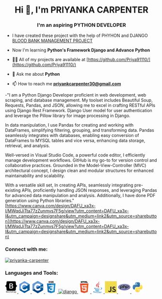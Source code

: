 <h1 align="center">Hi 👋, I'm PRIYANKA CARPENTER</h1>
<h3 align="center">I'm an aspiring PYTHON DEVELOPER</h3>

- I have created these project with the help of PHYHON and DJANGO [BLOOD BANK MANAGEMENT PROJECT](https://github.com/Priya91110/Blood-Bank-Management-)

- Now I'm learning **Python's Framework Django and Advance Python**

- 👨‍💻 All of my projects are available at [https://github.com/Priya91110/](https://github.com/Priya91110/)

- 💬 Ask me about **Python**

- 📫 How to reach me **priyankcarpenter30@gmail.com**

-"I am a Python Django Developer proficient in web development, web scraping, and database management. My toolset includes Beautiful Soup, Requests, Pandas, and JSON, allowing me to excel in crafting RESTful APIs using Django Rest Framework. Django User model for user authentication and leverage the Pillow library for image processing in Django.

In data manipulation, I use Pandas for creating and working with DataFrames, simplifying filtering, grouping, and transforming data. Pandas seamlessly integrates with databases, enabling easy conversion of DataFrames to MYSQL tables and vice versa, enhancing data storage, retrieval, and analysis.

Well-versed in Visual Studio Code, a powerful code editor, I efficiently manage development workflows. GitHub is my go-to for version control and collaborative practices. Grounded in the Model-View-Controller (MVC) architectural concept, I design clean and modular structures for enhanced maintainability and scalability.

With a versatile skill set,  In creating APIs, seamlessly integrating pre-existing APIs, proficiently handling JSON responses, and leveraging Pandas for advanced data manipulation and analysis. Additionally, I have done PDF generation using Python libraries." [https://www.canva.com/design/DAFU_xa3x-I/MWqdJiTta77zZunmvs7F5g/view?utm_content=DAFU_xa3x-I&utm_campaign=designshare&utm_medium=link2&utm_source=sharebutton](https://www.canva.com/design/DAFU_xa3x-I/MWqdJiTta77zZunmvs7F5g/view?utm_content=DAFU_xa3x-I&utm_campaign=designshare&utm_medium=link2&utm_source=sharebutton)

<h3 align="left">Connect with me:</h3>
<p align="left">
<a href="https://linkedin.com/in/priyanka-carpenter" target="blank"><img align="center" src="https://raw.githubusercontent.com/rahuldkjain/github-profile-readme-generator/master/src/images/icons/Social/linked-in-alt.svg" alt="priyanka-carpenter" height="30" width="40" /></a>
</p>

<h3 align="left">Languages and Tools:</h3>
<p align="left"> <a href="https://getbootstrap.com" target="_blank" rel="noreferrer"> <img src="https://raw.githubusercontent.com/devicons/devicon/master/icons/bootstrap/bootstrap-plain-wordmark.svg" alt="bootstrap" width="40" height="40"/> </a> <a href="https://www.cprogramming.com/" target="_blank" rel="noreferrer"> <img src="https://raw.githubusercontent.com/devicons/devicon/master/icons/c/c-original.svg" alt="c" width="40" height="40"/> </a> <a href="https://www.w3schools.com/cpp/" target="_blank" rel="noreferrer"> <img src="https://raw.githubusercontent.com/devicons/devicon/master/icons/cplusplus/cplusplus-original.svg" alt="cplusplus" width="40" height="40"/> </a> <a href="https://www.w3schools.com/css/" target="_blank" rel="noreferrer"> <img src="https://raw.githubusercontent.com/devicons/devicon/master/icons/css3/css3-original-wordmark.svg" alt="css3" width="40" height="40"/> </a> <a href="https://www.djangoproject.com/" target="_blank" rel="noreferrer"> <img src="https://cdn.worldvectorlogo.com/logos/django.svg" alt="django" width="40" height="40"/> </a> <a href="https://www.w3.org/html/" target="_blank" rel="noreferrer"> <img src="https://raw.githubusercontent.com/devicons/devicon/master/icons/html5/html5-original-wordmark.svg" alt="html5" width="40" height="40"/> </a> <a href="https://www.java.com" target="_blank" rel="noreferrer"> <img src="https://raw.githubusercontent.com/devicons/devicon/master/icons/java/java-original.svg" alt="java" width="40" height="40"/> </a> <a href="https://developer.mozilla.org/en-US/docs/Web/JavaScript" target="_blank" rel="noreferrer"> <img src="https://raw.githubusercontent.com/devicons/devicon/master/icons/javascript/javascript-original.svg" alt="javascript" width="40" height="40"/> </a> <a href="https://www.php.net" target="_blank" rel="noreferrer"> <img src="https://raw.githubusercontent.com/devicons/devicon/master/icons/php/php-original.svg" alt="php" width="40" height="40"/> </a> <a href="https://www.python.org" target="_blank" rel="noreferrer"> <img src="https://raw.githubusercontent.com/devicons/devicon/master/icons/python/python-original.svg" alt="python" width="40" height="40"/> </a> </p>
